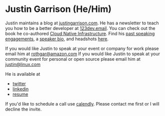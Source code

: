# Justin Garrison (He/Him)

Justin maintains a blog at [justingarrison.com](http://justingarrison.com).
He has a newsletter to teach you how to be a better developer at [123dev.email](https://123dev.email).
You can check out the book he co-authored [Cloud Native Infrastructure](http://www.cnibook.info).
Find his [past speaking engagements](https://github.com/rothgar/rothgar/blob/master/SPEAKING.md), a [speaker bio](https://github.com/rothgar/rothgar/blob/master/BIO.md), and headshots [here](https://github.com/rothgar/rothgar/tree/master/img).

If you would like Justin to speak at your event or company for work please email him at rothgar@amazon.com
If you would like Justin to speak at your community event for personal or open source please email him at justin@linux.com

He is available at

- [twitter](https://twitter.com/rothgar)
- [linkedin](https://www.linkedin.com/in/justingarrison/)
- [resume](https://www.justingarrison.com/resume.html)

If you'd like to schedule a call use [calendly](https://calendly.com/justingarrison/30min).
Please contact me first or I will decline the invite.
